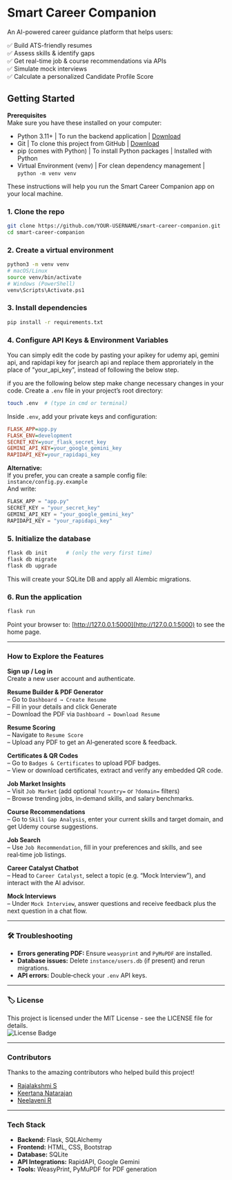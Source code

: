 
#  Smart Career Companion

An AI-powered career guidance platform that helps users:

✅ Build ATS-friendly resumes  
✅ Assess skills & identify gaps  
✅ Get real-time job & course recommendations via APIs  
✅ Simulate mock interviews  
✅ Calculate a personalized Candidate Profile Score  

##  Getting Started

 **Prerequisites**  
Make sure you have these installed on your computer:

- Python 3.11+ | To run the backend application | [Download](https://www.python.org/downloads/)
- Git | To clone this project from GitHub | [Download](https://git-scm.com/downloads)
- pip (comes with Python) | To install Python packages | Installed with Python
- Virtual Environment (venv) | For clean dependency management | `python -m venv venv`

These instructions will help you run the Smart Career Companion app on your local machine.

### 1. Clone the repo
```bash
git clone https://github.com/YOUR-USERNAME/smart-career-companion.git
cd smart-career-companion
```

### 2. Create a virtual environment
```bash
python3 -m venv venv
# macOS/Linux
source venv/bin/activate
# Windows (PowerShell)
venv\Scripts\Activate.ps1
```

### 3. Install dependencies
```bash
pip install -r requirements.txt
```

### 4. Configure API Keys & Environment Variables
You can simply edit the code by pasting your apikey for udemy api, gemini api, and rapidapi key for jsearch api and replace them approriately in the place of "your_api_key", instead of following the below step.

if you are the following below step make change necessary changes in your code.
Create a `.env` file in your project’s root directory:
```bash
touch .env  # (type in cmd or terminal)
```
Inside `.env`, add your private keys and configuration:
```ini
FLASK_APP=app.py
FLASK_ENV=development
SECRET_KEY=your_flask_secret_key
GEMINI_API_KEY=your_google_gemini_key
RAPIDAPI_KEY=your_rapidapi_key
```
 **Alternative:**  
If you prefer, you can create a sample config file:  
`instance/config.py.example`  
And write:

```python
FLASK_APP = "app.py"
SECRET_KEY = "your_secret_key"
GEMINI_API_KEY = "your_google_gemini_key"
RAPIDAPI_KEY = "your_rapidapi_key"
```

### 5. Initialize the database
```bash
flask db init      # (only the very first time)
flask db migrate
flask db upgrade
```

This will create your SQLite DB and apply all Alembic migrations.

### 6. Run the application
```bash
flask run
```
Point your browser to: [http://127.0.0.1:5000](http://127.0.0.1:5000) to see the home page.

---

###  How to Explore the Features

**Sign up / Log in**  
Create a new user account and authenticate.

**Resume Builder & PDF Generator**  
– Go to `Dashboard → Create Resume`  
– Fill in your details and click Generate  
– Download the PDF via `Dashboard → Download Resume`

**Resume Scoring**  
– Navigate to `Resume Score`  
– Upload any PDF to get an AI‑generated score & feedback.

**Certificates & QR Codes**  
– Go to `Badges & Certificates` to upload PDF badges.  
– View or download certificates, extract and verify any embedded QR code.

**Job Market Insights**  
– Visit `Job Market` (add optional `?country=` or `?domain=` filters)  
– Browse trending jobs, in‑demand skills, and salary benchmarks.

**Course Recommendations**  
– Go to `Skill Gap Analysis`, enter your current skills and target domain, and get Udemy course suggestions.

**Job Search**  
– Use `Job Recommendation`, fill in your preferences and skills, and see real‑time job listings.

**Career Catalyst Chatbot**  
– Head to `Career Catalyst`, select a topic (e.g. “Mock Interview”), and interact with the AI advisor.

**Mock Interviews**  
– Under `Mock Interview`, answer questions and receive feedback plus the next question in a chat flow.

---

### 🛠️ Troubleshooting

- **Errors generating PDF:** Ensure `weasyprint` and `PyMuPDF` are installed.
- **Database issues:** Delete `instance/users.db` (if present) and rerun migrations.
- **API errors:** Double‑check your `.env` API keys.

---

### 🏷 License

This project is licensed under the MIT License - see the LICENSE file for details.  
![License Badge](https://img.shields.io/badge/License-MIT-green)

---

###  Contributors

Thanks to the amazing contributors who helped build this project!

- [Rajalakshmi S](https://github.com/Rajalakshmi2702)  
- [Keertana Natarajan](https://github.com/KeertanaNatarajan)  
- [Neelaveni R](https://github.com/Neelaveni1009)  

---

###  Tech Stack

- **Backend:** Flask, SQLAlchemy  
- **Frontend:** HTML, CSS, Bootstrap  
- **Database:** SQLite  
- **API Integrations:** RapidAPI, Google Gemini  
- **Tools:** WeasyPrint, PyMuPDF for PDF generation
